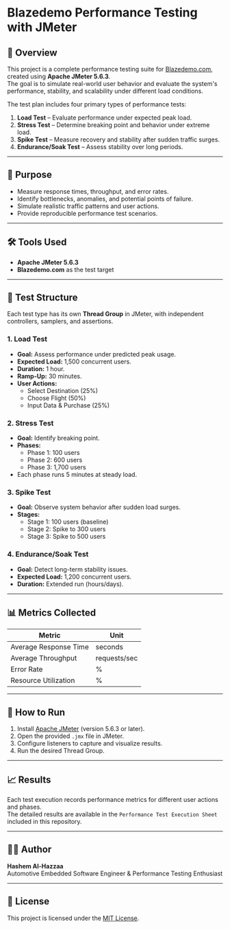 # Blazedemo Performance Testing with JMeter

## 📌 Overview
This project is a complete performance testing suite for [Blazedemo.com](https://blazedemo.com), created using **Apache JMeter 5.6.3**.  
The goal is to simulate real-world user behavior and evaluate the system's performance, stability, and scalability under different load conditions.

The test plan includes four primary types of performance tests:
1. **Load Test** – Evaluate performance under expected peak load.
2. **Stress Test** – Determine breaking point and behavior under extreme load.
3. **Spike Test** – Measure recovery and stability after sudden traffic surges.
4. **Endurance/Soak Test** – Assess stability over long periods.

---

## 🎯 Purpose
- Measure response times, throughput, and error rates.
- Identify bottlenecks, anomalies, and potential points of failure.
- Simulate realistic traffic patterns and user actions.
- Provide reproducible performance test scenarios.

---

## 🛠 Tools Used
- **Apache JMeter 5.6.3**
- **Blazedemo.com** as the test target

---

## 📂 Test Structure
Each test type has its own **Thread Group** in JMeter, with independent controllers, samplers, and assertions.

### 1. Load Test
- **Goal:** Assess performance under predicted peak usage.
- **Expected Load:** 1,500 concurrent users.
- **Duration:** 1 hour.
- **Ramp-Up:** 30 minutes.
- **User Actions:**
  - Select Destination (25%)
  - Choose Flight (50%)
  - Input Data & Purchase (25%)

### 2. Stress Test
- **Goal:** Identify breaking point.
- **Phases:**
  - Phase 1: 100 users
  - Phase 2: 600 users
  - Phase 3: 1,700 users
- Each phase runs 5 minutes at steady load.

### 3. Spike Test
- **Goal:** Observe system behavior after sudden load surges.
- **Stages:**
  - Stage 1: 100 users (baseline)
  - Stage 2: Spike to 300 users
  - Stage 3: Spike to 500 users

### 4. Endurance/Soak Test
- **Goal:** Detect long-term stability issues.
- **Expected Load:** 1,200 concurrent users.
- **Duration:** Extended run (hours/days).

---

## 📊 Metrics Collected
| Metric                     | Unit          |
|----------------------------|---------------|
| Average Response Time      | seconds       |
| Average Throughput         | requests/sec  |
| Error Rate                 | %             |
| Resource Utilization       | %             |

---

## 📄 How to Run
1. Install [Apache JMeter](https://jmeter.apache.org/) (version 5.6.3 or later).
2. Open the provided `.jmx` file in JMeter.
3. Configure listeners to capture and visualize results.
4. Run the desired Thread Group.

---

## 📈 Results
Each test execution records performance metrics for different user actions and phases.  
The detailed results are available in the `Performance Test Execution Sheet` included in this repository.

---

## 👨‍💻 Author
**Hashem Al-Hazzaa**  
Automotive Embedded Software Engineer & Performance Testing Enthusiast

---

## 📜 License
This project is licensed under the [MIT License](LICENSE).